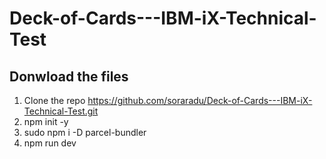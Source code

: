 # Deck-of-Cards---IBM-iX-Technical-Test

## Donwload the files

1. Clone the repo https://github.com/soraradu/Deck-of-Cards---IBM-iX-Technical-Test.git
2. npm init -y
3. sudo npm  i -D parcel-bundler
4. npm run dev

















